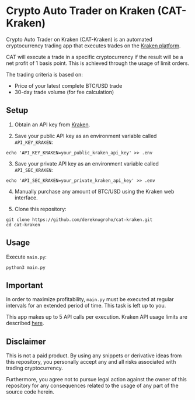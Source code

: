 # Crypto Auto Trader on Kraken (CAT-Kraken)

Crypto Auto Trader on Kraken (CAT-Kraken) is an automated cryptocurrency trading app that executes trades on the [Kraken platform](https://www.kraken.com/).

CAT will execute a trade in a specific cryptocurrency if the result will be a net profit of 1 basis point. This is achieved through the usage of limit orders.

The trading criteria is based on:

- Price of your latest complete BTC/USD trade
- 30-day trade volume (for fee calculation)

## Setup

1. Obtain an API key from [Kraken](https://pro.kraken.com/).

2. Save your public API key as an environment variable called `API_KEY_KRAKEN`:
```
echo 'API_KEY_KRAKEN=your_public_kraken_api_key' >> .env
```

3. Save your private API key as an environment variable called `API_SEC_KRAKEN`:
```
echo 'API_SEC_KRAKEN=your_private_kraken_api_key' >> .env
```

4. Manually purchase any amount of BTC/USD using the Kraken web interface.

5. Clone this repository:
```
git clone https://github.com/dereknugroho/cat-kraken.git
cd cat-kraken
```

## Usage

Execute `main.py`:

```
python3 main.py
```

## Important

In order to maximize profitability, `main.py` must be executed at regular intervals for an extended period of time. This task is left up to you.

This app makes up to 5 API calls per execution. Kraken API usage limits are described [here](https://support.kraken.com/articles/360045239571-trading-rate-limits).

## Disclaimer

This is not a paid product. By using any snippets or derivative ideas from this repository, you personally accept any and all risks associated with trading cryptocurrency.

Furthermore, you agree not to pursue legal action against the owner of this repository for any consequences related to the usage of any part of the source code herein.
